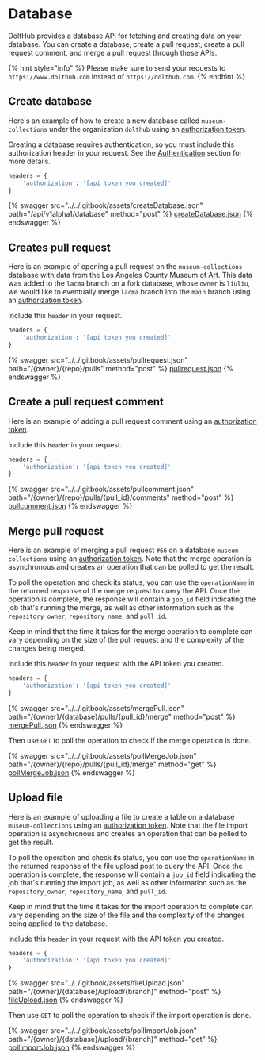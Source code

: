 # Database

DoltHub provides a database API for fetching and creating data on your database. You can create a database, create a pull request, create a pull request comment, and merge a pull request through these APIs.

{% hint style="info" %}
Please make sure to send your requests to `https://www.dolthub.com` instead of `https://dolthub.com`.
{% endhint %}

## Create database

Here's an example of how to create a new database called `museum-collections` under the organization `dolthub` using an [authorization token](authentication.md).

Creating a database requires authentication, so you must include this authorization header in your request. See the [Authentication](authentication.md) section for more details.

```python
headers = {
    'authorization': '[api token you created]'
}
```

{% swagger src="../../.gitbook/assets/createDatabase.json" path="/api/v1alpha1/database" method="post" %}
[createDatabase.json](../../.gitbook/assets/createDatabase.json)
{% endswagger %}



## Creates pull request

Here is an example of opening a pull request on the `museum-collections` database with data from the Los Angeles County Museum of Art. This data was added to the `lacma` branch on a fork database, whose `owner` is `liuliu`, we would like to eventually merge `lacma` branch into the `main` branch using an [authorization token](authentication.md).

Include this `header` in your request.

```python
headers = {
    'authorization': '[api token you created]'
}
```

{% swagger src="../../.gitbook/assets/pullrequest.json" path="/{owner}/{repo}/pulls" method="post" %}
[pullrequest.json](../../.gitbook/assets/pullrequest.json)
{% endswagger %}



## Create a pull request comment&#x20;

Here is an example of adding a pull request comment using an [authorization token](authentication.md).

Include this `header` in your request.

```python
headers = {
    'authorization': '[api token you created]'
}
```

{% swagger src="../../.gitbook/assets/pullcomment.json" path="/{owner}/{repo}/pulls/{pull_id}/comments" method="post" %}
[pullcomment.json](../../.gitbook/assets/pullcomment.json)
{% endswagger %}



## Merge pull request

Here is an example of merging a pull request `#66` on a database `museum-collections` using an [authorization token](authentication.md). Note that the merge operation is asynchronous and creates an operation that can be polled to get the result.

To poll the operation and check its status, you can use the `operationName` in the returned response of the merge request to query the API. Once the operation is complete, the response will contain a `job_id` field indicating the job that's running the merge, as well as other information such as the `repository_owner`, `repository_name`, and `pull_id`.

Keep in mind that the time it takes for the merge operation to complete can vary depending on the size of the pull request and the complexity of the changes being merged.&#x20;

Include this `header` in your request with the API token you created.

```python
headers = {
    'authorization': '[api token you created]'
}
```

{% swagger src="../../.gitbook/assets/mergePull.json" path="/{owner}/{database}/pulls/{pull_id}/merge" method="post" %}
[mergePull.json](../../.gitbook/assets/mergePull.json)
{% endswagger %}

Then use `GET` to poll the operation to check if the merge operation is done.

{% swagger src="../../.gitbook/assets/pollMergeJob.json" path="/{owner}/{repo}/pulls/{pull_id}/merge" method="get" %}
[pollMergeJob.json](../../.gitbook/assets/pollMergeJob.json)
{% endswagger %}


## Upload file

Here is an example of uploading a file to create a table on a database  `museum-collections` using an [authorization token](authentication.md). Note that the file import operation is asynchronous and creates an operation that can be polled to get the result.

To poll the operation and check its status, you can use the `operationName` in the returned response of the file upload post to query the API. Once the operation is complete, the response will contain a `job_id` field indicating the job that's running the import job, as well as other information such as the `repository_owner`, `repository_name`, and `pull_id`.

Keep in mind that the time it takes for the import operation to complete can vary depending on the size of the file and the complexity of the changes being applied to the database.


Include this `header` in your request with the API token you created.

```python
headers = {
    'authorization': '[api token you created]'
}
```

{% swagger src="../../.gitbook/assets/fileUpload.json" path="/{owner}/{database}/upload/{branch}" method="post" %}
[fileUpload.json](../../.gitbook/assets/fileUpload.json)
{% endswagger %}

Then use `GET` to poll the operation to check if the import operation is done.

{% swagger src="../../.gitbook/assets/pollImportJob.json" path="/{owner}/{database}/upload/{branch}" method="get" %}
[pollImportJob.json](../../.gitbook/assets/pollImportJob.json)
{% endswagger %}